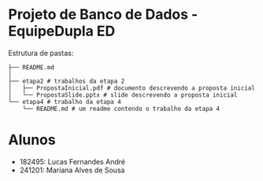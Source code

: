 # Projeto de Banco de Dados - EquipeDupla ED
Estrutura de pastas:

~~~
├── README.md
│
├── etapa2 # trabalhos da etapa 2
│	├── PropostaInicial.pdf # documento descrevendo a proposta inicial
│	└── PropostaSlide.pptx # slide descrevendo a proposta inicial
└── etapa4 # trabalho da etapa 4
	└── README.md # um readme contendo o trabalho da etapa 4

~~~

# Alunos
* 182495: Lucas Fernandes André 
* 241201: Mariana Alves de Sousa
